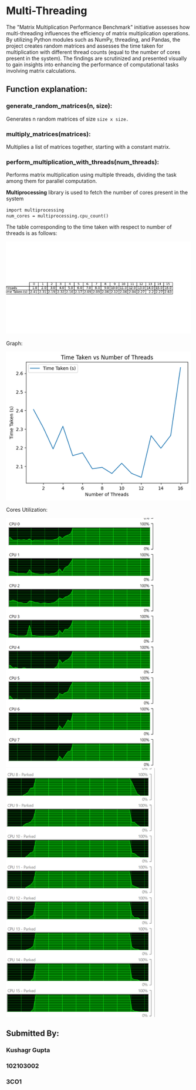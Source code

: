 # Multi-Threading

The "Matrix Multiplication Performance Benchmark" initiative assesses how multi-threading influences the efficiency of matrix multiplication operations. By utilizing Python modules such as NumPy, threading, and Pandas, the project creates random matrices and assesses the time taken for multiplication with different thread counts (equal to the number of cores present in the system). The findings are scrutinized and presented visually to gain insights into enhancing the performance of computational tasks involving matrix calculations.

## Function explanation:

### generate_random_matrices(n, size):

Generates n random matrices of size `size x size.`
### multiply_matrices(matrices):

Multiplies a list of matrices together, starting with a constant matrix.
### perform_multiplication_with_threads(num_threads):

Performs matrix multiplication using multiple threads, dividing the task among them for parallel computation.

**Multiprocessing** library is used to fetch the number of cores present in the system
```
import multiprocessing
num_cores = multiprocessing.cpu_count()
```
The table corresponding to the time taken with respect to number of threads is as follows:

<img width="586" alt="Thread Time" src="https://github.com/chirag21120/multithreading/blob/master/No_of_threads_vs_time.png">

Graph:

<img width="586" alt="Graph Thread vs Time Taken" src="https://github.com/chirag21120/multithreading/blob/master/Time%20Taken%20vs%20Number%20of%20Threads.png">

Cores Utilization:

<img width="405" alt="Cores" src="https://github.com/chirag21120/multithreading/blob/master/Cpu%20Cores.png">
<img width="405" alt="Cores Graph" src="https://github.com/chirag21120/multithreading/blob/master/Cpu%20Cores%202.png">

## Submitted By:
### Kushagr Gupta
### 102103002
### 3CO1
